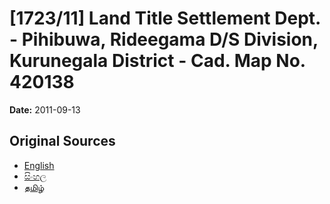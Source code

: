 # [1723/11] Land Title Settlement Dept. - Pihibuwa, Rideegama D/S Division, Kurunegala District - Cad. Map No. 420138

**Date:** 2011-09-13

## Original Sources

- [English](https://documents.gov.lk/view/extra-gazettes/2011/9/1723-11_E.pdf)
- [සිංහල](https://documents.gov.lk/view/extra-gazettes/2011/9/1723-11_S.pdf)
- [தமிழ்](https://documents.gov.lk/view/extra-gazettes/2011/9/1723-11_T.pdf)
